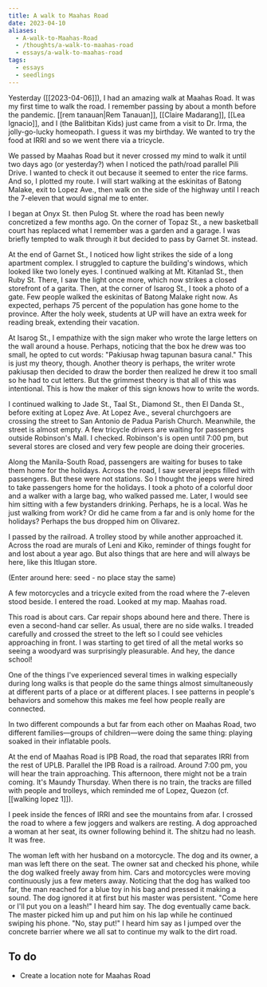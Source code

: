 ```yaml
---
title: A walk to Maahas Road
date: 2023-04-10
aliases:
  - A-walk-to-Maahas-Road
  - /thoughts/a-walk-to-maahas-road
  - essays/a-walk-to-maahas-road
tags:
  - essays
  - seedlings
---
```

Yesterday ([[2023-04-06]]), I had an amazing walk at Maahas Road. It was my first time to walk the road. I remember passing by about a month before the pandemic. [[rem tanauan|Rem Tanauan]], [[Claire Madarang]], [[Lea Ignacio]], and I (the Balitbitan Kids) just came from a visit to Dr. Irma, the jolly-go-lucky homeopath. I guess it was my birthday. We wanted to try the food at IRRI and so we went there via a tricycle.

We passed by Maahas Road but it never crossed my mind to walk it until two days ago (or yesterday?) when I noticed the path/road parallel Pili Drive. I wanted to check it out because it seemed to enter the rice farms. And so, I plotted my route. I will start walking at the eskinitas of Batong Malake, exit to Lopez Ave., then walk on the side of the highway until I reach the 7-eleven that would signal me to enter.

I began at Onyx St. then Pulog St. where the road has been newly concretized a few months ago. On the corner of Topaz St., a new basketball court has replaced what I remember was a garden and a garage. I was briefly tempted to walk through it but decided to pass by Garnet St. instead.

At the end of Garnet St., I noticed how light strikes the side of a long apartment complex. I struggled to capture the building's windows, which looked like two lonely eyes. I continued walking at Mt. Kitanlad St., then Ruby St. There, I saw the light once more, which now strikes a closed storefront of a garita. Then, at the corner of Isarog St., I took a photo of a gate. Few people walked the eskinitas of Batong Malake right now. As expected, perhaps 75 percent of the population has gone home to the province. After the holy week, students at UP will have an extra week for reading break, extending their vacation.

At Isarog St., I empathize with the sign maker who wrote the large letters on the wall around a house. Perhaps, noticing that the box he drew was too small, he opted to cut words: "Pakiusap hwag tapunan basura canal." This is just my theory, though. Another theory is perhaps, the writer wrote pakiusap then decided to draw the border then realized he drew it too small so he had to cut letters. But the grimmest theory is that all of this was intentional. This is how the maker of this sign knows how to write the words.

I continued walking to Jade St., Taal St., Diamond St., then El Danda St., before exiting at Lopez Ave. At Lopez Ave., several churchgoers are crossing the street to San Antonio de Padua Parish Church. Meanwhile, the street is almost empty. A few tricycle drivers are waiting for passengers outside Robinson's Mall. I checked. Robinson's is open until 7:00 pm, but several stores are closed and very few people are doing their groceries.

Along the Manila-South Road, passengers are waiting for buses to take them home for the holidays. Across the road, I saw several jeeps filled with passengers. But these were not stations. So I thought the jeeps were hired to take passengers home for the holidays. I took a photo of a colorful door and a walker with a large bag, who walked passed me. Later, I would see him sitting with a few bystanders drinking. Perhaps, he is a local. Was he just walking from work? Or did he came from a far and is only home for the holidays? Perhaps the bus dropped him on Olivarez.

I passed by the railroad. A trolley stood by while another approached it. Across the road are murals of Leni and Kiko, reminder of things fought for and lost about a year ago. But also things that are here and will always be here, like this Itlugan store.

(Enter around here: seed - no place stay the same)

A few motorcycles and a tricycle exited from the road where the 7-eleven stood beside. I entered the road. Looked at my map. Maahas road.

This road is about cars. Car repair shops abound here and there. There is even a second-hand car seller. As usual, there are no side walks. I treaded carefully and crossed the street to the left so I could see vehicles approaching in front. I was starting to get tired of all the metal works so seeing a woodyard was surprisingly pleasurable. And hey, the dance school!

One of the things I've experienced several times in walking especially during long walks is that people do the same things almost simultaneously at different parts of a place or at different places. I see patterns in people's behaviors and somehow this makes me feel how people really are connected.

In two different compounds a but far from each other on Maahas Road, two different families—groups of children—were doing the same thing: playing soaked in their inflatable pools.

At the end of Maahas Road is IPB Road, the road that separates IRRI from the rest of UPLB. Parallel the IPB Road is a railroad. Around 7:00 pm, you will hear the train approaching. This afternoon, there might not be a train coming. It's Maundy Thursday. When there is no train, the tracks are filled with people and trolleys, which reminded me of Lopez, Quezon (cf. [[walking lopez 1]]).

I peek inside the fences of IRRI and see the mountains from afar. I crossed the road to where a few joggers and walkers are resting. A dog approached a woman at her seat, its owner following behind it. The shitzu had no leash. It was free.

The woman left with her husband on a motorcycle. The dog and its owner, a man was left there on the seat. The owner sat and checked his phone, while the dog walked freely away from him. Cars and motorcycles were moving continuously jus a few meters away. Noticing that the dog has walked too far, the man reached for a blue toy in his bag and pressed it making a sound. The dog ignored it at first but his master was persistent. "Come here or I'll put you on a leash!" I heard him say. The dog eventually came back. The master picked him up and put him on his lap while he continued swiping his phone. "No, stay put!" I heard him say as I jumped over the concrete barrier where we all sat to continue my walk to the dirt road.

## To do
- Create a location note for Maahas Road